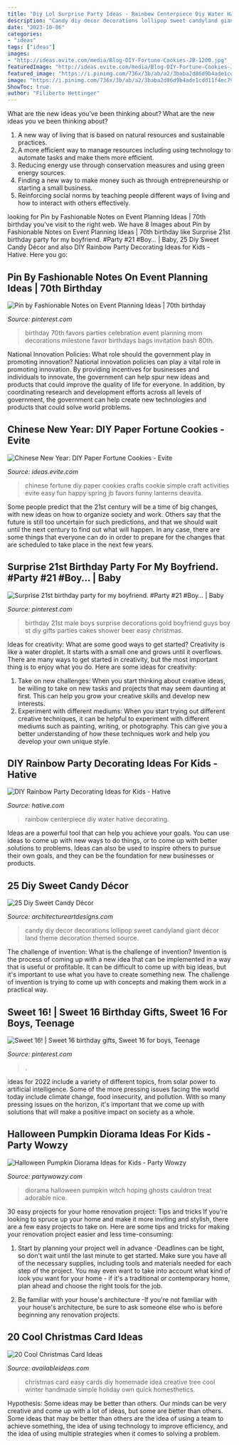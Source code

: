 ```yaml
---
title: "Diy Lol Surprise Party Ideas - Rainbow Centerpiece Diy Water Hative Decorating"
description: "Candy diy decor decorations lollipop sweet candyland giant décor land theme decoration themed source"
date: "2023-10-06"
categories:
- "ideas"
tags: ["ideas"]
images:
- "http://ideas.evite.com/media/Blog-DIY-Fortune-Cookies-JB-1200.jpg"
featuredImage: "http://ideas.evite.com/media/Blog-DIY-Fortune-Cookies-JB-1200.jpg"
featured_image: "https://i.pinimg.com/736x/3b/ab/a2/3baba2d86d9b4ade1cdd11f4ec7990f2--th-birthday-parties--birthday.jpg"
image: "https://i.pinimg.com/736x/3b/ab/a2/3baba2d86d9b4ade1cdd11f4ec7990f2--th-birthday-parties--birthday.jpg"
ShowToc: true
author: "Filiberto Hettinger"
---
```



What are the new ideas you’ve been thinking about?
What are the new ideas you ve been thinking about? 

1. A new way of living that is based on natural resources and sustainable practices. 
2. A more efficient way to manage resources including using technology to automate tasks and make them more efficient. 
3. Reducing energy use through conservation measures and using green energy sources. 
4. Finding a new way to make money such as through entrepreneurship or starting a small business. 
5. Reinforcing social norms by teaching people different ways of living and how to interact with others effectively.

	

		
looking for Pin by Fashionable Notes on Event Planning Ideas | 70th birthday you've visit to the right web. We have 8 Images about Pin by Fashionable Notes on Event Planning Ideas | 70th birthday like Surprise 21st birthday party for my boyfriend. #Party #21 #Boy… | Baby, 25 Diy Sweet Candy Décor and also DIY Rainbow Party Decorating Ideas for Kids - Hative. Here you go:
		
    
## Pin By Fashionable Notes On Event Planning Ideas | 70th Birthday

<img loading=lazy src="https://i.pinimg.com/736x/3b/ab/a2/3baba2d86d9b4ade1cdd11f4ec7990f2--th-birthday-parties--birthday.jpg" onerror="this.onerror=null;this.src='https://tse1.mm.bing.net/th?id=OIP.LEgCoH58m32vVLVhkImAtwHaLH&amp;pid=15.1';" alt="Pin by Fashionable Notes on Event Planning Ideas | 70th birthday">

_Source: pinterest.com_

>birthday 70th favors parties celebration event planning mom decorations milestone favor birthdays bags invitation bash 80th. 

	

National Innovation Policies: What role should the government play in promoting innovation?
National innovation policies can play a vital role in promoting innovation. By providing incentives for businesses and individuals to innovate, the government can help spur new ideas and products that could improve the quality of life for everyone. In addition, by coordinating research and development efforts across all levels of government, the government can help create new technologies and products that could solve world problems.

    
## Chinese New Year: DIY Paper Fortune Cookies - Evite

<img loading=lazy src="http://ideas.evite.com/media/Blog-DIY-Fortune-Cookies-JB-1200.jpg" onerror="this.onerror=null;this.src='https://tse2.mm.bing.net/th?id=OIP.zVqJt1j8bOXhxEEWV7CB1AHaKF&amp;pid=15.1';" alt="Chinese New Year: DIY Paper Fortune Cookies - Evite">

_Source: ideas.evite.com_

>chinese fortune diy paper cookies crafts cookie simple craft activities evite easy fun happy spring jb favors funny lanterns deavita. 

	

Some people predict that the 21st century will be a time of big changes, with new ideas on how to organize society and work. Others say that the future is still too uncertain for such predictions, and that we should wait until the next century to find out what will happen. In any case, there are some things that everyone can do in order to prepare for the changes that are scheduled to take place in the next few years.

    
## Surprise 21st Birthday Party For My Boyfriend. #Party #21 #Boy… | Baby

<img loading=lazy src="https://i.pinimg.com/736x/5e/91/67/5e9167a708806f7894142740a70e3178--st-birthday-parties-birthday-party-ideas.jpg" onerror="this.onerror=null;this.src='https://tse3.mm.bing.net/th?id=OIP.9rMAd2PxRDq8KXfCalAQpAHaJ3&amp;pid=15.1';" alt="Surprise 21st birthday party for my boyfriend. #Party #21 #Boy… | Baby">

_Source: pinterest.com_

>birthday 21st male boys surprise decorations gold boyfriend guys boy st diy gifts parties cakes shower beer easy christmas. 

	

Ideas for creativity: What are some good ways to get started?
Creativity is like a water droplet. It starts with a small one and grows until it overflows. There are many ways to get started in creativity, but the most important thing is to enjoy what you do. Here are some ideas for creativity: 
1. Take on new challenges: When you start thinking about creative ideas, be willing to take on new tasks and projects that may seem daunting at first. This can help you grow your creative skills and develop new interests. 
2. Experiment with different mediums: When you start trying out different creative techniques, it can be helpful to experiment with different mediums such as painting, writing, or photography. This can give you a better understanding of how these techniques work and help you develop your own unique style. 

    
## DIY Rainbow Party Decorating Ideas For Kids - Hative

<img loading=lazy src="https://hative.com/wp-content/uploads/2014/11/diy-rainbow-party-decorating-ideas/6-rainbow-water-centerpiece.jpg" onerror="this.onerror=null;this.src='https://tse3.mm.bing.net/th?id=OIP.0oIptnDFP3CNc8zUj1RPNAHaI_&amp;pid=15.1';" alt="DIY Rainbow Party Decorating Ideas for Kids - Hative">

_Source: hative.com_

>rainbow centerpiece diy water hative decorating. 

	

Ideas are a powerful tool that can help you achieve your goals. You can use ideas to come up with new ways to do things, or to come up with better solutions to problems. Ideas can also be used to inspire others to pursue their own goals, and they can be the foundation for new businesses or products.

    
## 25 Diy Sweet Candy Décor

<img loading=lazy src="http://www.architectureartdesigns.com/wp-content/uploads/2013/08/14.jpeg" onerror="this.onerror=null;this.src='https://tse1.mm.bing.net/th?id=OIP.G6VkrIZQPfhUoGzOfLh7dAHaJ3&amp;pid=15.1';" alt="25 Diy Sweet Candy Décor">

_Source: architectureartdesigns.com_

>candy diy decor decorations lollipop sweet candyland giant décor land theme decoration themed source. 

	

The challenge of invention: What is the challenge of invention?
Invention is the process of coming up with a new idea that can be implemented in a way that is useful or profitable. It can be difficult to come up with big ideas, but it's important to use what you have to create something new. The challenge of invention is trying to come up with concepts and making them work in a practical way.

    
## Sweet 16! | Sweet 16 Birthday Gifts, Sweet 16 For Boys, Teenage

<img loading=lazy src="https://i.pinimg.com/736x/fd/4b/78/fd4b783c1926a6b938b91eaba9e60c7e.jpg" onerror="this.onerror=null;this.src='https://tse2.mm.bing.net/th?id=OIP.y3iuFIzaoyOmBN3e7MLIWwHaNL&amp;pid=15.1';" alt="Sweet 16! | Sweet 16 birthday gifts, Sweet 16 for boys, Teenage">

_Source: pinterest.com_

>. 

	

ideas for 2022 include a variety of different topics, from solar power to artificial intelligence. Some of the more pressing issues facing the world today include climate change, food insecurity, and pollution. With so many pressing issues on the horizon, it's important that we come up with solutions that will make a positive impact on society as a whole.

    
## Halloween Pumpkin Diorama Ideas For Kids - Party Wowzy

<img loading=lazy src="https://partywowzy.com/wp-content/uploads/2019/06/Halloween-diorama-DIY.jpg" onerror="this.onerror=null;this.src='https://tse4.mm.bing.net/th?id=OIP.1Um-PD-HlHE4PQA2phVV4AHaNK&amp;pid=15.1';" alt="Halloween Pumpkin Diorama Ideas for Kids - Party Wowzy">

_Source: partywowzy.com_

>diorama halloween pumpkin witch hoping ghosts cauldron treat adorable nice. 

	

30 easy projects for your home renovation project: Tips and tricks
If you're looking to spruce up your home and make it more inviting and stylish, there are a few easy projects to take on. Here are some tips and tricks for making your renovation project easier and less time-consuming:
1. Start by planning your project well in advance -Deadlines can be tight, so don't wait until the last minute to get started. Make sure you have all of the necessary supplies, including tools and materials needed for each step of the project. You may even want to take into account what kind of look you want for your home - if it's a traditional or contemporary home, plan ahead and choose the right tools for the job.

2. Be familiar with your house's architecture -If you're not familiar with your house's architecture, be sure to ask someone else who is before beginning any renovation projects.

    
## 20 Cool Christmas Card Ideas

<img loading=lazy src="http://availableideas.com/wp-content/uploads/2015/11/Homemade-Christmas-Card-Idea.jpg" onerror="this.onerror=null;this.src='https://tse4.mm.bing.net/th?id=OIP.kHOtryA2YO2B1RkscnNAjwHaLJ&amp;pid=15.1';" alt="20 Cool Christmas Card Ideas">

_Source: availableideas.com_

>christmas card easy cards diy homemade idea creative tree cool winter handmade simple holiday own quick homesthetics. 

	

Hypothesis: Some ideas may be better than others.
Our minds can be very creative and come up with a lot of ideas, but some are better than others. Some ideas that may be better than others are the idea of using a team to achieve something, the idea of using technology to improve efficiency, and the idea of using multiple strategies when it comes to solving a problem.

